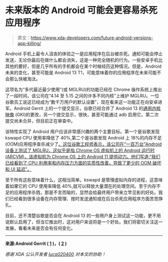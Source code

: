 # 未来版本的 Android 可能会更容易杀死应用程序

> 原文：<https://www.xda-developers.com/future-android-versions-app-killing/>

Android 手机上最令人沮丧的体验之一是应用程序在后台被杀死。通知可能会停止发送，无论你最后在做什么都会消失，这是一种完全随机的行为。一些安卓手机比其他的要好，但是几乎所有的手机都会在某个时候经历这种情况。但是，Android 未来的变化，甚至可能是 Android 13 T1，可能意味着你的应用程序在未来可能不会那么快被淘汰。

这项名为“多代最近最少使用”(或 MGLRU)的功能已经在 Chrome 操作系统上推出了一段时间，该公司在“4.14 至 5.15 之间的许多不同内核”上维护 MGLRU。一位谷歌员工说这已经成为“数千万用户的默认设置”，现在看来这一功能正在向安卓进军。Android Gerrit 上的一个提交显示，谷歌已经合并了 Android 13 的[通用内核映像](https://www.xda-developers.com/google-generic-kernel-image/) (GKI)的更改，另一个提交显示，很快，甚至可能通过 adb 启用它。第二次提交尚未合并，但目前正在审查中。

该特性实现了 Android 用户应该非常感兴趣的两个主要目标。第一个是谷歌发现 kswapd CPU 使用率降低了 40%,第二个是谷歌发现 Android 上 18%的内存不足 (OOM)应用程序查杀减少了[。这位谷歌工程师表示，该公司在“一百万台”Android 设备上测试了 MGLRU，这似乎是指 Chrome OS 虚拟机上的 Android 运行时(ARCVM)，该虚拟机为 Chrome OS 上的 Android 11 提供动力。他们写道:“我们已经看到了 CPU 利用率和内存压力方面的实质性改善，导致了更少的 OOM 破坏和 UI 延迟”。](https://lore.kernel.org/lkml/20210313075747.3781593-1-yuzhao@google.com/)

至于所有这些意味着什么，这相当简单。kswapd 是管理虚拟内存的进程，这意味着如果它的 CPU 使用率降低 40%,就可以释放大量潜在的处理空间。至于内存不足的应用程序杀戮，那是不言而喻的，显然会给最终用户带来立竿见影的好处。我们已经看到很多设备在内存管理、按时发送通知或在后台杀死应用程序方面苦苦挣扎。

目前，还不清楚谷歌是否会在 Android 13 的一些用户身上测试这一功能，更不用说默认启用了，但当它推出时，这对用户来说将是一个好处。我们将密切关注这一发展，看看未来是否会有任何变化。

* * *

**来源:Android Gerrit ( [1](https://android-review.googlesource.com/c/kernel/common/+/2050920) )，( [2](https://android-review.googlesource.com/c/platform/frameworks/base/+/2056441) )**

*感谢 XDA 公认开发者 [luca020400](https://forum.xda-developers.com/m/luca020400.5778309/) 对本文的协助！*